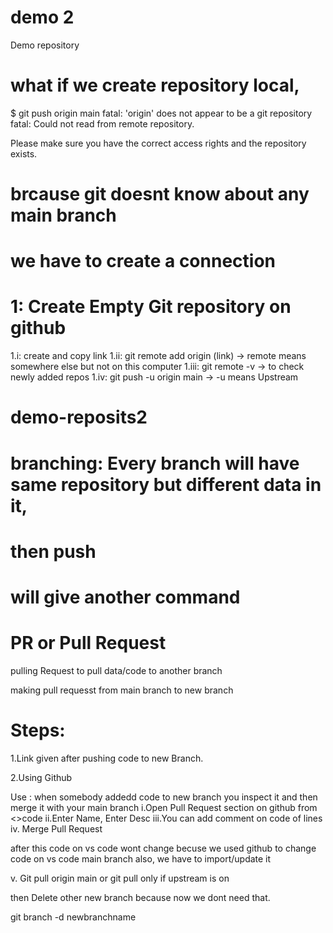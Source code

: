 # demo 2 


Demo repository

# what if we create repository local,

$ git push origin main
fatal: 'origin' does not appear to be a git repository
fatal: Could not read from remote repository.

Please make sure you have the correct access rights
and the repository exists.

# brcause git doesnt know about any main branch


# we have to create a connection

# 1: Create Empty Git repository on github 
   1.i:  create and copy link
   1.ii:  git remote add origin (link)  -> remote means somewhere else but not on this computer
   1.iii: git remote -v  -> to check newly added repos
   1.iv: git push -u origin main  -> -u means Upstream
# demo-reposits2


# branching: Every branch will have same repository but different data in it, 

# then push 
# will give another command


# PR or  Pull Request

pulling Request to pull data/code to another branch

making pull requesst from main branch to new branch

# Steps:
1.Link given after pushing code to new Branch.

2.Using Github

Use : when somebody addedd code to new branch you inspect it and then merge it with your main branch
i.Open Pull Request section on github from <>code
ii.Enter Name, Enter Desc
iii.You can add comment on code of lines
iv. Merge Pull Request


after this code on vs code wont change becuse we used github
to change code on vs code main branch also, we have to import/update it

v. Git pull origin main
or
git pull
only if upstream is on

then Delete other new branch because now we dont need that.

git branch -d newbranchname
